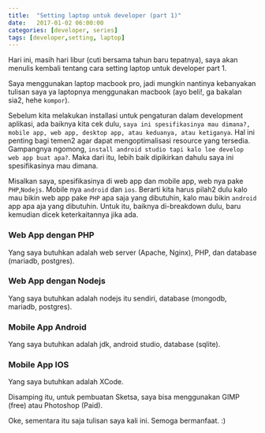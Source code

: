 ```yaml
---
title:  "Setting laptop untuk developer (part 1)"
date:   2017-01-02 06:00:00
categories: [developer, series]
tags: [developer,setting, laptop]
---
```


Hari ini, masih hari libur (cuti bersama tahun baru tepatnya), saya akan menulis kembali tentang cara setting laptop untuk developer part 1.

Saya menggunakan laptop macbook pro, jadi mungkin nantinya kebanyakan tulisan saya ya laptopnya menggunakan macbook (ayo beli!, ga bakalan sia2, hehe `kompor`).

Sebelum kita melakukan installasi untuk pengaturan dalam development aplikasi, ada baiknya kita cek dulu, `saya ini spesifikasinya mau dimana?, mobile app, web app, desktop app, atau keduanya, atau ketiganya`. Hal ini penting bagi temen2 agar dapat mengoptimalisasi resource yang tersedia. Gampangnya ngomong, `install android studio tapi kalo loe develop web app buat apa?`. Maka dari itu, lebih baik dipikirkan dahulu saya ini spesifikasinya mau dimana.

Misalkan saya, spesifikasinya di web app dan mobile app, web nya pake `PHP`,`Nodejs`. Mobile nya `android` dan `ios`. Berarti kita harus pilah2 dulu kalo mau bikin web app pake `PHP` apa saja yang dibutuhin, kalo mau bikin `android` app apa aja yang dibutuhin. Untuk itu, baiknya di-breakdown dulu, baru kemudian dicek keterkaitannya jika ada.

### Web App dengan PHP
Yang saya butuhkan adalah web server (Apache, Nginx), PHP, dan database (mariadb, postgres).

### Web App dengan Nodejs
Yang saya butuhkan adalah nodejs itu sendiri, database (mongodb, mariadb, postgres).

### Mobile App Android
Yang saya butuhkan adalah jdk, android studio, database (sqlite).

### Mobile App IOS
Yang saya butuhkan adalah XCode.

Disamping itu, untuk pembuatan Sketsa, saya bisa menggunakan GIMP (free) atau Photoshop (Paid).

Oke, sementara itu saja tulisan saya kali ini.
Semoga bermanfaat. :)